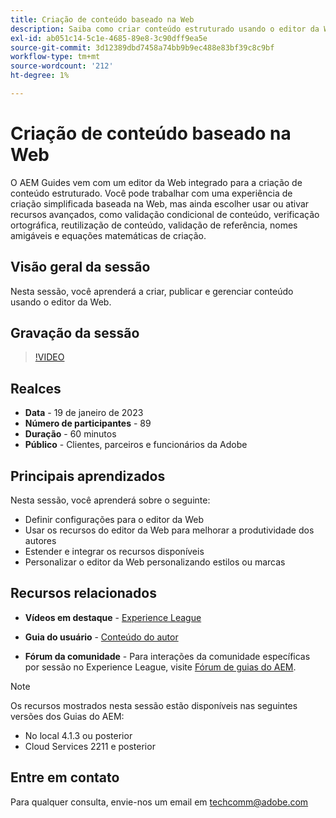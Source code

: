 ```yaml
---
title: Criação de conteúdo baseado na Web
description: Saiba como criar conteúdo estruturado usando o editor da Web.
exl-id: ab051c14-5c1e-4685-89e8-3c90dff9ea5e
source-git-commit: 3d12389dbd7458a74bb9b9ec488e83bf39c8c9bf
workflow-type: tm+mt
source-wordcount: '212'
ht-degree: 1%

---
```


# Criação de conteúdo baseado na Web

O AEM Guides vem com um editor da Web integrado para a criação de conteúdo estruturado. Você pode trabalhar com uma experiência de criação simplificada baseada na Web, mas ainda escolher usar ou ativar recursos avançados, como validação condicional de conteúdo, verificação ortográfica, reutilização de conteúdo, validação de referência, nomes amigáveis e equações matemáticas de criação.

## Visão geral da sessão

Nesta sessão, você aprenderá a criar, publicar e gerenciar conteúdo usando o editor da Web.

## Gravação da sessão

>[!VIDEO](https://video.tv.adobe.com/v/3414171/dita-authoring-ccms-web-author?quality=12&learn=on)

## Realces

- **Data** - 19 de janeiro de 2023
- **Número de participantes** - 89
- **Duração** - 60 minutos
- **Público** - Clientes, parceiros e funcionários da Adobe

## Principais aprendizados

Nesta sessão, você aprenderá sobre o seguinte:
- Definir configurações para o editor da Web
- Usar os recursos do editor da Web para melhorar a produtividade dos autores
- Estender e integrar os recursos disponíveis
- Personalizar o editor da Web personalizando estilos ou marcas

## Recursos relacionados

- **Vídeos em destaque** -  [Experience League](https://experienceleague.adobe.com/docs/experience-manager-guides-learn/videos/advanced-user-guide/overview.html?lang=en)

- **Guia do usuário** - [Conteúdo do autor](https://help.adobe.com/en_US/xml-documentation-for-adobe-experience-manager/index.html#t=DXML-master-map/authoring-content.html)

- **Fórum da comunidade** - Para interações da comunidade específicas por sessão no Experience League, visite  [Fórum de guias do AEM](https://experienceleaguecommunities.adobe.com/t5/experience-manager-guides/bd-p/xml-documentation-discussions).

>[!NOTE]
>
> Os recursos mostrados nesta sessão estão disponíveis nas seguintes versões dos Guias do AEM:
> - No local 4.1.3 ou posterior
> - Cloud Services 2211 e posterior


## Entre em contato

Para qualquer consulta, envie-nos um email em <techcomm@adobe.com>
